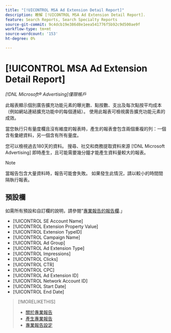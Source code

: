 ```yaml
---
title: "[!UICONTROL MSA Ad Extension Detail Report]"
description: 瞭解 [!UICONTROL MSA Ad Extension Detail Report].
feature: Search Reports, Search Specialty Reports
source-git-commit: 9c4dcb19e386d8e1eea541776f5b92c9d500ae9f
workflow-type: tm+mt
source-wordcount: '153'
ht-degree: 0%

---
```


# [!UICONTROL MSA Ad Extension Detail Report]

*[!DNL Microsoft® Advertising]僅限帳戶*

此報表顯示個別廣告擴充功能元素的曝光數、點按數、支出及每次點按平均成本（例如網站連結擴充功能中的每個連結）。 使用此報表可檢視廣告擴充功能元素的成效。

當您執行只有量度欄且沒有維度的報表時，產生的報表會包含兩個重複的列：一個含有彙總資料，另一個含有所有量度。<!-- all metrics? -->

您可以檢視過去180天的資料。 搜尋、社交和商務提取資料來源 [!DNL Microsoft Advertising] 即時產生，且可能需要幾分鐘才能產生資料量較大的報表。

>[!NOTE]
>
>當報告包含大量資料時，報告可能會失敗。 如果發生此情況，請以較小的時間間隔執行報表。

## 預設欄

如需所有預設和自訂欄的說明，請參閱&quot;[專業報告的報告欄](specialty-report-columns.md).」

* [!UICONTROL SE Account Name]
* [!UICONTROL Extension Property Value]
* [!UICONTROL Extension TypeID]
* [!UICONTROL Campaign Name]
* [!UICONTROL Ad Group]
* [!UICONTROL Ad Extension Type]
* [!UICONTROL Impressions]
* [!UICONTROL Clicks]
* [!UICONTROL CTR]
* [!UICONTROL CPC]
* [!UICONTROL Ad Extension ID]
* [!UICONTROL Network Account ID]
* [!UICONTROL Start Date]
* [!UICONTROL End Date]

>[!MORELIKETHIS]
>
>* [關於專業報告](specialty-report-about.md)
>* [產生專業報告](specialty-report-generate.md)
>* [專業報告設定](specialty-report-settings.md)
